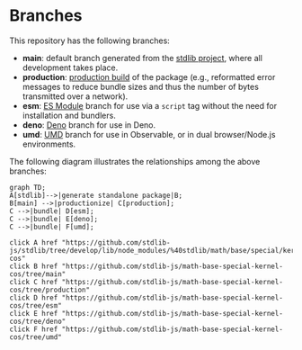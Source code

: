 <!--

@license Apache-2.0

Copyright (c) 2022 The Stdlib Authors.

Licensed under the Apache License, Version 2.0 (the "License");
you may not use this file except in compliance with the License.
You may obtain a copy of the License at

    http://www.apache.org/licenses/LICENSE-2.0

Unless required by applicable law or agreed to in writing, software
distributed under the License is distributed on an "AS IS" BASIS,
WITHOUT WARRANTIES OR CONDITIONS OF ANY KIND, either express or implied.
See the License for the specific language governing permissions and
limitations under the License.

-->

# Branches

This repository has the following branches:

-   **main**: default branch generated from the [stdlib project][stdlib-url], where all development takes place.
-   **production**: [production build][production-url] of the package (e.g., reformatted error messages to reduce bundle sizes and thus the number of bytes transmitted over a network).
-   **esm**: [ES Module][esm-url] branch for use via a `script` tag without the need for installation and bundlers.
-   **deno**: [Deno][deno-url] branch for use in Deno.
-   **umd**: [UMD][umd-url] branch for use in Observable, or in dual browser/Node.js environments.

The following diagram illustrates the relationships among the above branches:

```mermaid
graph TD;
A[stdlib]-->|generate standalone package|B;
B[main] -->|productionize| C[production];
C -->|bundle| D[esm];
C -->|bundle| E[deno];
C -->|bundle| F[umd];

click A href "https://github.com/stdlib-js/stdlib/tree/develop/lib/node_modules/%40stdlib/math/base/special/kernel-cos"
click B href "https://github.com/stdlib-js/math-base-special-kernel-cos/tree/main"
click C href "https://github.com/stdlib-js/math-base-special-kernel-cos/tree/production"
click D href "https://github.com/stdlib-js/math-base-special-kernel-cos/tree/esm"
click E href "https://github.com/stdlib-js/math-base-special-kernel-cos/tree/deno"
click F href "https://github.com/stdlib-js/math-base-special-kernel-cos/tree/umd"
```

[stdlib-url]: https://github.com/stdlib-js/stdlib/tree/develop/lib/node_modules/%40stdlib/math/base/special/kernel-cos
[production-url]: https://github.com/stdlib-js/math-base-special-kernel-cos/tree/production
[deno-url]: https://github.com/stdlib-js/math-base-special-kernel-cos/tree/deno
[umd-url]: https://github.com/stdlib-js/math-base-special-kernel-cos/tree/umd
[esm-url]: https://github.com/stdlib-js/math-base-special-kernel-cos/tree/esm